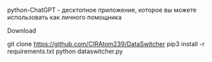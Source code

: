 python-ChatGPT - десктопное приложение, которое вы можете использовать как личного помощника

Download

git clone https://github.com/CIRAtom239/DataSwitcher
pip3 install -r requirements.txt
python dataswitcher.py
